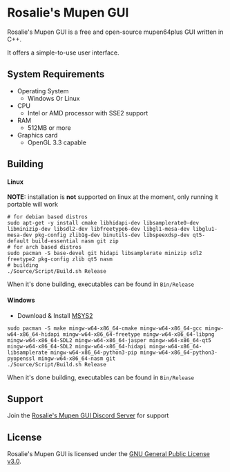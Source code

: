 # Rosalie's Mupen GUI

Rosalie's Mupen GUI is a free and open-source mupen64plus GUI written in C++.

It offers a simple-to-use user interface.

## System Requirements

* Operating System
  * Windows Or Linux
* CPU
  * Intel or AMD processor with SSE2 support
* RAM
  * 512MB or more
* Graphics card
  * OpenGL 3.3 capable

## Building

#### Linux
**NOTE:** installation is **not** supported on linux at the moment, only running it portable will work
```
# for debian based distros
sudo apt-get -y install cmake libhidapi-dev libsamplerate0-dev libminizip-dev libsdl2-dev libfreetype6-dev libgl1-mesa-dev libglu1-mesa-dev pkg-config zlib1g-dev binutils-dev libspeexdsp-dev qt5-default build-essential nasm git zip
# for arch based distros
sudo pacman -S base-devel git hidapi libsamplerate minizip sdl2 freetype2 pkg-config zlib qt5 nasm
# building
./Source/Script/Build.sh Release
```

When it's done building, executables can be found in `Bin/Release`

#### Windows
* Download & Install [MSYS2](https://www.msys2.org/)
```
sudo pacman -S make mingw-w64-x86_64-cmake mingw-w64-x86_64-gcc mingw-w64-x86_64-hidapi mingw-w64-x86_64-freetype mingw-w64-x86_64-libpng mingw-w64-x86_64-SDL2 mingw-w64-x86_64-jasper mingw-w64-x86_64-qt5 mingw-w64-x86_64-SDL2 mingw-w64-x86_64-hidapi mingw-w64-x86_64-libsamplerate mingw-w64-x86_64-python3-pip mingw-w64-x86_64-python3-pyopenssl mingw-w64-x86_64-nasm git
./Source/Script/Build.sh Release
```

When it's done building, executables can be found in `Bin/Release`

## Support

Join the [Rosalie's Mupen GUI Discord Server](https://discord.gg/k9GuyJ2PpF) for support

## License

Rosalie's Mupen GUI is licensed under the [GNU General Public License v3.0](https://www.gnu.org/licenses/gpl-3.0.en.html).